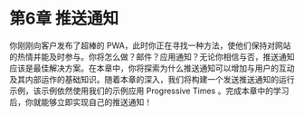 # 第6章 推送通知

你刚刚向客户发布了超棒的 PWA，此时你正在寻找一种方法，使他们保持对网站的热情并能及时参与。你将怎么做？邮件？应用通知？无论你相信与否，推送通知应该是最佳解决方案。在本章中，你将探索为什么推送通知可以增加与用户的互动及其内部运作的基础知识。随着本章的深入，我们将构建一个发送推送通知的运行示例，该示例依然使用我们的示例应用 Progressive Times 。完成本章中的学习后，你就能够立即实现自己的推送通知！